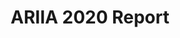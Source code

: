 ---
layout: post
title: ARIIA 2020 Report
event_date: 01-01-2020
categories: ariia
link: ARIIA 2020 Report.pdf
---